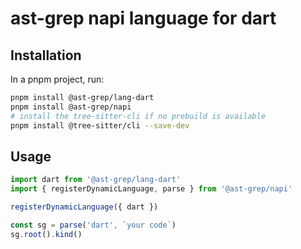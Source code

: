 # ast-grep napi language for dart

## Installation

In a pnpm project, run:

```bash
pnpm install @ast-grep/lang-dart
pnpm install @ast-grep/napi
# install the tree-sitter-cli if no prebuild is available
pnpm install @tree-sitter/cli --save-dev
```

## Usage

```js
import dart from '@ast-grep/lang-dart'
import { registerDynamicLanguage, parse } from '@ast-grep/napi'

registerDynamicLanguage({ dart })

const sg = parse('dart', `your code`)
sg.root().kind()
```
